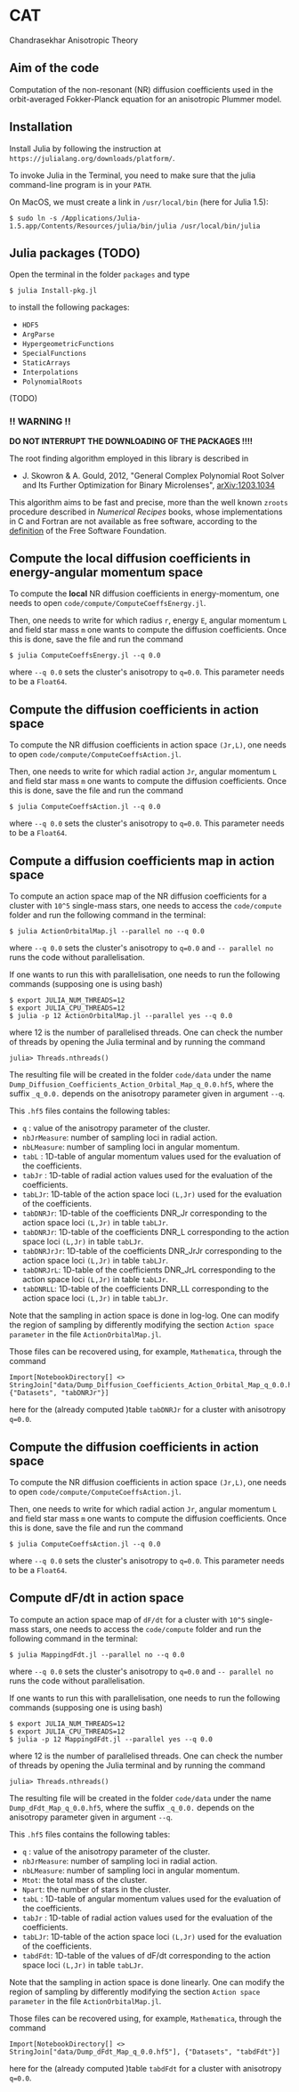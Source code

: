 # CAT
Chandrasekhar Anisotropic Theory

## Aim of the code

Computation of the non-resonant (NR) diffusion coefficients used in the orbit-averaged Fokker-Planck equation for an anisotropic Plummer model.

## Installation

Install Julia by following the instruction at `https://julialang.org/downloads/platform/`.

To invoke Julia in the Terminal, you need to make sure that the julia command-line program is in your `PATH`. 

On MacOS, we must create a link in `/usr/local/bin` (here for Julia 1.5):

```
$ sudo ln -s /Applications/Julia-1.5.app/Contents/Resources/julia/bin/julia /usr/local/bin/julia
```

## Julia packages (TODO)

Open the terminal in the folder `packages` and type

```
$ julia Install-pkg.jl
```

to install the following packages:

- `HDF5`
- `ArgParse`
- `HypergeometricFunctions`
- `SpecialFunctions`
- `StaticArrays`
- `Interpolations`
- `PolynomialRoots`

(TODO)

### !! WARNING !!

**DO NOT INTERRUPT THE DOWNLOADING OF THE PACKAGES !!!!**

The root finding algorithm employed in this library is described in

* J. Skowron & A. Gould, 2012, "General Complex Polynomial Root Solver and Its
  Further Optimization for Binary Microlenses",
  [arXiv:1203.1034](http://arxiv.org/abs/1203.1034)

This algorithm aims to be fast and precise, more than the well known `zroots`
procedure described in *Numerical Recipes* books, whose implementations in C and
Fortran are not available as free software, according to the
[definition](https://www.gnu.org/philosophy/free-sw.html) of the Free Software
Foundation.



## Compute the **local** diffusion coefficients in energy-angular momentum space

To compute the **local** NR diffusion coefficients in energy-momentum, one needs to open 
`code/compute/ComputeCoeffsEnergy.jl`.

Then, one needs to write for which radius `r`, energy `E`, angular momentum `L` and field star mass `m` one wants 
to compute the diffusion coefficients. Once this is done, save the file and run the command 

```
$ julia ComputeCoeffsEnergy.jl --q 0.0
```

where `--q 0.0` sets the cluster's anisotropy to `q=0.0`. This parameter needs to be a `Float64`.



## Compute the diffusion coefficients in action space

To compute the NR diffusion coefficients in action space `(Jr,L)`, one needs to open 
`code/compute/ComputeCoeffsAction.jl`.

Then, one needs to write for which radial action `Jr`, angular momentum `L` and field star mass `m`  one wants 
to compute the diffusion coefficients. Once this is done, save the file and run the command 

```
$ julia ComputeCoeffsAction.jl --q 0.0
```

where `--q 0.0` sets the cluster's anisotropy to `q=0.0`. This parameter needs to be a `Float64`.



## Compute a diffusion coefficients map in action space

To compute an action space map of the NR diffusion coefficients for a cluster with `10^5` single-mass stars,
one needs to access the `code/compute` folder and run the following command in 
the terminal:

```
$ julia ActionOrbitalMap.jl --parallel no --q 0.0
```

where `--q 0.0` sets the cluster's anisotropy to `q=0.0` and `-- parallel no` runs the code without parallelisation.

If one wants to run this with parallelisation, one needs to run the following 
commands (supposing one is using bash)

```
$ export JULIA_NUM_THREADS=12
$ export JULIA_CPU_THREADS=12
$ julia -p 12 ActionOrbitalMap.jl --parallel yes --q 0.0
```
	
where 12 is the number of parallelised threads. One can check the number of 
threads by opening the Julia terminal and by running the command

```
julia> Threads.nthreads()
```

The resulting file will be created in the folder `code/data` under the name 
`Dump_Diffusion_Coefficients_Action_Orbital_Map_q_0.0.hf5`, where the suffix `_q_0.0.` depends
on the anisotropy parameter given in argument `--q`.

This `.hf5` files contains the following tables:

- `q` : value of the anisotropy parameter of the cluster.
- `nbJrMeasure`: number of sampling loci in radial action.
- `nbLMeasure`: number of sampling loci in angular momentum.
- `tabL` : 1D-table of angular momentum values used for the evaluation of the coefficients.
- `tabJr` : 1D-table of radial action values used for the evaluation of the coefficients.
- `tabLJr`: 1D-table of the action space loci `(L,Jr)` used for the evaluation of the coefficients.
- `tabDNRJr`: 1D-table of the coefficients DNR_Jr corresponding to the action space loci `(L,Jr)` in table `tabLJr`.
- `tabDNRJr`: 1D-table of the coefficients DNR_L corresponding to the action space loci `(L,Jr)` in table `tabLJr`.
- `tabDNRJrJr`: 1D-table of the coefficients DNR_JrJr corresponding to the action space loci `(L,Jr)` in table `tabLJr`.
- `tabDNRJrL`: 1D-table of the coefficients DNR_JrL corresponding to the action space loci `(L,Jr)` in table `tabLJr`.
- `tabDNRLL`: 1D-table of the coefficients DNR_LL corresponding to the action space loci `(L,Jr)` in table `tabLJr`.


Note that the sampling in action space is done in log-log. One can modify the region of sampling by differently modifying the section `Action space parameter` in the file `ActionOrbitalMap.jl`.

Those files can be recovered using, for example, `Mathematica`, through the command

```
Import[NotebookDirectory[] <> StringJoin["data/Dump_Diffusion_Coefficients_Action_Orbital_Map_q_0.0.hf5"], {"Datasets", "tabDNRJr"}]
```
here for the (already computed )table `tabDNRJr` for a cluster with anisotropy `q=0.0`.




## Compute the diffusion coefficients in action space

To compute the NR diffusion coefficients in action space `(Jr,L)`, one needs to open 
`code/compute/ComputeCoeffsAction.jl`.

Then, one needs to write for which radial action `Jr`, angular momentum `L` and field star mass `m`  one wants 
to compute the diffusion coefficients. Once this is done, save the file and run the command 

```
$ julia ComputeCoeffsAction.jl --q 0.0
```

where `--q 0.0` sets the cluster's anisotropy to `q=0.0`. This parameter needs to be a `Float64`.



## Compute dF/dt in action space

To compute an action space map of `dF/dt` for a cluster with `10^5` single-mass stars,
one needs to access the `code/compute` folder and run the following command in 
the terminal:

```
$ julia MappingdFdt.jl --parallel no --q 0.0
```

where `--q 0.0` sets the cluster's anisotropy to `q=0.0` and `-- parallel no` runs the code without parallelisation.

If one wants to run this with parallelisation, one needs to run the following 
commands (supposing one is using bash)

```
$ export JULIA_NUM_THREADS=12
$ export JULIA_CPU_THREADS=12
$ julia -p 12 MappingdFdt.jl --parallel yes --q 0.0
```
	
where 12 is the number of parallelised threads. One can check the number of 
threads by opening the Julia terminal and by running the command

```
julia> Threads.nthreads()
```

The resulting file will be created in the folder `code/data` under the name 
`Dump_dFdt_Map_q_0.0.hf5`, where the suffix `_q_0.0.` depends
on the anisotropy parameter given in argument `--q`.

This `.hf5` files contains the following tables:

- `q` : value of the anisotropy parameter of the cluster.
- `nbJrMeasure`: number of sampling loci in radial action.
- `nbLMeasure`: number of sampling loci in angular momentum.
- `Mtot`: the total mass of the cluster.
- `Npart`: the number of stars in the cluster.
- `tabL` : 1D-table of angular momentum values used for the evaluation of the coefficients.
- `tabJr` : 1D-table of radial action values used for the evaluation of the coefficients.
- `tabLJr`: 1D-table of the action space loci `(L,Jr)` used for the evaluation of the coefficients.
- `tabdFdt`: 1D-table of the values of dF/dt corresponding to the action space loci `(L,Jr)` in table `tabLJr`.


Note that the sampling in action space is done linearly. One can modify the region of sampling by differently modifying the section `Action space parameter` in the file `ActionOrbitalMap.jl`.

Those files can be recovered using, for example, `Mathematica`, through the command

```
Import[NotebookDirectory[] <> StringJoin["data/Dump_dFdt_Map_q_0.0.hf5"], {"Datasets", "tabdFdt"}]
```
here for the (already computed )table `tabdFdt` for a cluster with anisotropy `q=0.0`.

